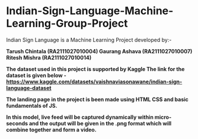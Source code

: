 # Indian-Sign-Language-Machine-Learning-Group-Project

Indian Sign Language is a Machine Learning Project developed by:-

<b>Tarush Chintala (RA2111027010004)<b>
<b>Gaurang Ashava (RA2111027010007)<b>
<b>Ritesh Mishra (RA2111027010014)<b>

The dataset used in this project is supported by Kaggle
The link for the dataset is given below - <href> https://www.kaggle.com/datasets/vaishnaviasonawane/indian-sign-language-dataset </href>

The landing page in the project is been made using HTML CSS and basic fundamentals of JS.

In this model, live feed will be captured dynamically within micro-seconds and the output will be given in the .png format which will combine together and form a video.
